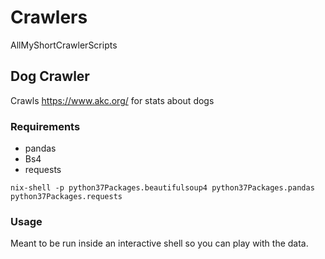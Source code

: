 # Crawlers
AllMyShortCrawlerScripts

## Dog Crawler
Crawls https://www.akc.org/ for stats about dogs
### Requirements
* pandas
* Bs4
* requests

`nix-shell -p python37Packages.beautifulsoup4 python37Packages.pandas python37Packages.requests`

### Usage
Meant to be run inside an interactive shell so you can play with the data.
